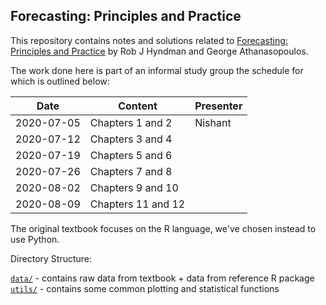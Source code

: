 ## Forecasting: Principles and Practice

This repository contains notes and solutions related to [Forecasting: Principles and Practice](https://otexts.com/fpp2/)
by Rob J Hyndman and George Athanasopoulos.

The work done here is part of an informal study group the schedule for which is outlined below:

|   Date    |   Content    |    Presenter   |
|---|---|---|
|   2020-07-05  | Chapters 1 and 2  |   Nishant |
|   2020-07-12  | Chapters 3 and 4      |   |
|   2020-07-19  | Chapters 5 and 6      |   |
|   2020-07-26  | Chapters 7 and 8      |   |
|   2020-08-02  | Chapters 9 and 10     |   |
|   2020-08-09  | Chapters 11 and 12    |   |

The original textbook focuses on the R language, we've chosen instead to use Python.


Directory Structure:

[`data/`](https://github.com/PundirShivam/Forecasting_Principles_and_Practice/tree/master/data) - contains raw data from textbook + data from reference R package <br>
[`utils/`](https://github.com/PundirShivam/Forecasting_Principles_and_Practice/tree/master) - contains some common plotting and statistical functions   

